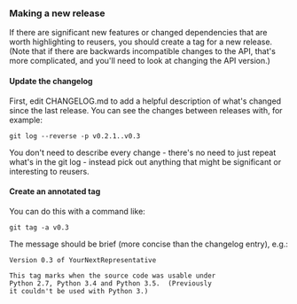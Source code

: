 ### Making a new release

If there are significant new features or changed dependencies
that are worth highlighting to reusers, you should create a tag
for a new release. (Note that if there are backwards
incompatible changes to the API, that's more complicated, and
you'll need to look at changing the API version.)

#### Update the changelog

First, edit CHANGELOG.md to add a helpful description of what's
changed since the last release.  You can see the changes between
releases with, for example:

    git log --reverse -p v0.2.1..v0.3

You don't need to describe every change - there's no need to
just repeat what's in the git log - instead pick out anything
that might be significant or interesting to reusers.

#### Create an annotated tag

You can do this with a command like:

    git tag -a v0.3

The message should be brief (more concise than the changelog
entry), e.g.:

```
Version 0.3 of YourNextRepresentative

This tag marks when the source code was usable under
Python 2.7, Python 3.4 and Python 3.5.  (Previously
it couldn't be used with Python 3.)
```
